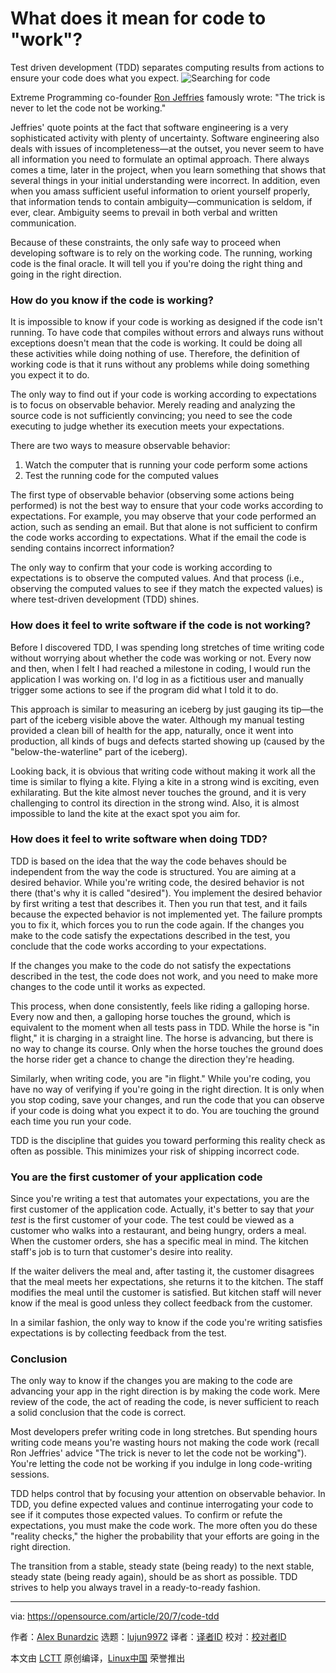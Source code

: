 [#]: collector: (lujun9972)
[#]: translator: ( )
[#]: reviewer: ( )
[#]: publisher: ( )
[#]: url: ( )
[#]: subject: (What does it mean for code to "work"?)
[#]: via: (https://opensource.com/article/20/7/code-tdd)
[#]: author: (Alex Bunardzic https://opensource.com/users/alex-bunardzic)

What does it mean for code to "work"?
======
Test driven development (TDD) separates computing results from actions
to ensure your code does what you expect.
![Searching for code][1]

Extreme Programming co-founder [Ron Jeffries][2] famously wrote: "The trick is never to let the code not be working."

Jeffries' quote points at the fact that software engineering is a very sophisticated activity with plenty of uncertainty. Software engineering also deals with issues of incompleteness—at the outset, you never seem to have all information you need to formulate an optimal approach. There always comes a time, later in the project, when you learn something that shows that several things in your initial understanding were incorrect. In addition, even when you amass sufficient useful information to orient yourself properly, that information tends to contain ambiguity—communication is seldom, if ever, clear. Ambiguity seems to prevail in both verbal and written communication.

Because of these constraints, the only safe way to proceed when developing software is to rely on the working code. The running, working code is the final oracle. It will tell you if you're doing the right thing and going in the right direction.

### How do you know if the code is working?

It is impossible to know if your code is working as designed if the code isn't running. To have code that compiles without errors and always runs without exceptions doesn't mean that the code is working. It could be doing all these activities while doing nothing of use. Therefore, the definition of working code is that it runs without any problems while doing something you expect it to do.

The only way to find out if your code is working according to expectations is to focus on observable behavior. Merely reading and analyzing the source code is not sufficiently convincing; you need to see the code executing to judge whether its execution meets your expectations.

There are two ways to measure observable behavior:

  1. Watch the computer that is running your code perform some actions
  2. Test the running code for the computed values



The first type of observable behavior (observing some actions being performed) is not the best way to ensure that your code works according to expectations. For example, you may observe that your code performed an action, such as sending an email. But that alone is not sufficient to confirm the code works according to expectations. What if the email the code is sending contains incorrect information?

The only way to confirm that your code is working according to expectations is to observe the computed values. And that process (i.e., observing the computed values to see if they match the expected values) is where test-driven development (TDD) shines.

### How does it feel to write software if the code is not working?

Before I discovered TDD, I was spending long stretches of time writing code without worrying about whether the code was working or not. Every now and then, when I felt I had reached a milestone in coding, I would run the application I was working on. I'd log in as a fictitious user and manually trigger some actions to see if the program did what I told it to do.

This approach is similar to measuring an iceberg by just gauging its tip—the part of the iceberg visible above the water. Although my manual testing provided a clean bill of health for the app, naturally, once it went into production, all kinds of bugs and defects started showing up (caused by the "below-the-waterline" part of the iceberg).

Looking back, it is obvious that writing code without making it work all the time is similar to flying a kite. Flying a kite in a strong wind is exciting, even exhilarating. But the kite almost never touches the ground, and it is very challenging to control its direction in the strong wind. Also, it is almost impossible to land the kite at the exact spot you aim for.

### How does it feel to write software when doing TDD?

TDD is based on the idea that the way the code behaves should be independent from the way the code is structured. You are aiming at a desired behavior. While you're writing code, the desired behavior is not there (that's why it is called "desired"). You implement the desired behavior by first writing a test that describes it. Then you run that test, and it fails because the expected behavior is not implemented yet. The failure prompts you to fix it, which forces you to run the code again. If the changes you make to the code satisfy the expectations described in the test, you conclude that the code works according to your expectations.

If the changes you make to the code do not satisfy the expectations described in the test, the code does not work, and you need to make more changes to the code until it works as expected.

This process, when done consistently, feels like riding a galloping horse. Every now and then, a galloping horse touches the ground, which is equivalent to the moment when all tests pass in TDD. While the horse is "in flight," it is charging in a straight line. The horse is advancing, but there is no way to change its course. Only when the horse touches the ground does the horse rider get a chance to change the direction they're heading.

Similarly, when writing code, you are "in flight." While you're coding, you have no way of verifying if you're going in the right direction. It is only when you stop coding, save your changes, and run the code that you can observe if your code is doing what you expect it to do. You are touching the ground each time you run your code.

TDD is the discipline that guides you toward performing this reality check as often as possible. This minimizes your risk of shipping incorrect code.

### You are the first customer of your application code

Since you're writing a test that automates your expectations, you are the first customer of the application code. Actually, it's better to say that _your test_ is the first customer of your code. The test could be viewed as a customer who walks into a restaurant, and being hungry, orders a meal. When the customer orders, she has a specific meal in mind. The kitchen staff's job is to turn that customer's desire into reality.

If the waiter delivers the meal and, after tasting it, the customer disagrees that the meal meets her expectations, she returns it to the kitchen. The staff modifies the meal until the customer is satisfied. But kitchen staff will never know if the meal is good unless they collect feedback from the customer.

In a similar fashion, the only way to know if the code you're writing satisfies expectations is by collecting feedback from the test.

### Conclusion

The only way to know if the changes you are making to the code are advancing your app in the right direction is by making the code work. Mere review of the code, the act of reading the code, is never sufficient to reach a solid conclusion that the code is correct.

Most developers prefer writing code in long stretches. But spending hours writing code means you're wasting hours not making the code work (recall Ron Jeffries' advice "The trick is never to let the code not be working"). You're letting the code not be working if you indulge in long code-writing sessions.

TDD helps control that by focusing your attention on observable behavior. In TDD, you define expected values and continue interrogating your code to see if it computes those expected values. To confirm or refute the expectations, you must make the code work. The more often you do these "reality checks," the higher the probability that your efforts are going in the right direction.

The transition from a stable, steady state (being ready) to the next stable, steady state (being ready again), should be as short as possible. TDD strives to help you always travel in a ready-to-ready fashion.

--------------------------------------------------------------------------------

via: https://opensource.com/article/20/7/code-tdd

作者：[Alex Bunardzic][a]
选题：[lujun9972][b]
译者：[译者ID](https://github.com/译者ID)
校对：[校对者ID](https://github.com/校对者ID)

本文由 [LCTT](https://github.com/LCTT/TranslateProject) 原创编译，[Linux中国](https://linux.cn/) 荣誉推出

[a]: https://opensource.com/users/alex-bunardzic
[b]: https://github.com/lujun9972
[1]: https://opensource.com/sites/default/files/styles/image-full-size/public/lead-images/search_find_code_python_programming.png?itok=ynSL8XRV (Searching for code)
[2]: https://en.wikipedia.org/wiki/Ron_Jeffries
